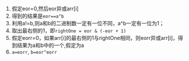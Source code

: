 1. 假定eor=0,然后eor异或arr[i]
2. 得到的结果是`eor==a^b`
3. 利用a!=b,则a和b的二进制数一定有一位不同，a^b一定有一位为1；
4. 取出最右侧的1，即`rightOne = eor & (-eor + 1)`
5. 假定eorr=0，如果arr[i]的最右侧的1与rightOne相同，则eorr异或arr[i]，得到结果为a和b中的一个,假定为a
6. `a=eorr`, `b=eor^eorr`
